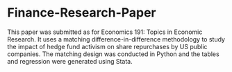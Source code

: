 # Finance-Research-Paper

This paper was submitted as for Economics 191: Topics in Economic Research. It uses a matching difference-in-difference methodology to study the impact of hedge fund activism on share repurchases by US public companies. The matching design was conducted in Python and the tables and regression were generated using Stata.
